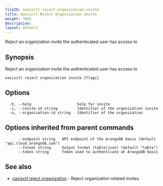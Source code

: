```yaml
---
fileID: oasisctl-reject-organization-invite
title: Oasisctl Reject Organization Invite
weight: 3435
description: 
layout: default
---
```

Reject an organization invite the authenticated user has access to

## Synopsis

Reject an organization invite the authenticated user has access to

```
oasisctl reject organization invite [flags]
```

## Options

```
  -h, --help                     help for invite
  -i, --invite-id string         Identifier of the organization invite
  -o, --organization-id string   Identifier of the organization
```

## Options inherited from parent commands

```
      --endpoint string   API endpoint of the ArangoDB Oasis (default "api.cloud.arangodb.com")
      --format string     Output format (table|json) (default "table")
      --token string      Token used to authenticate at ArangoDB Oasis
```

## See also

* [oasisctl reject organization](oasisctl-reject-organization)	 - Reject organization related invites

